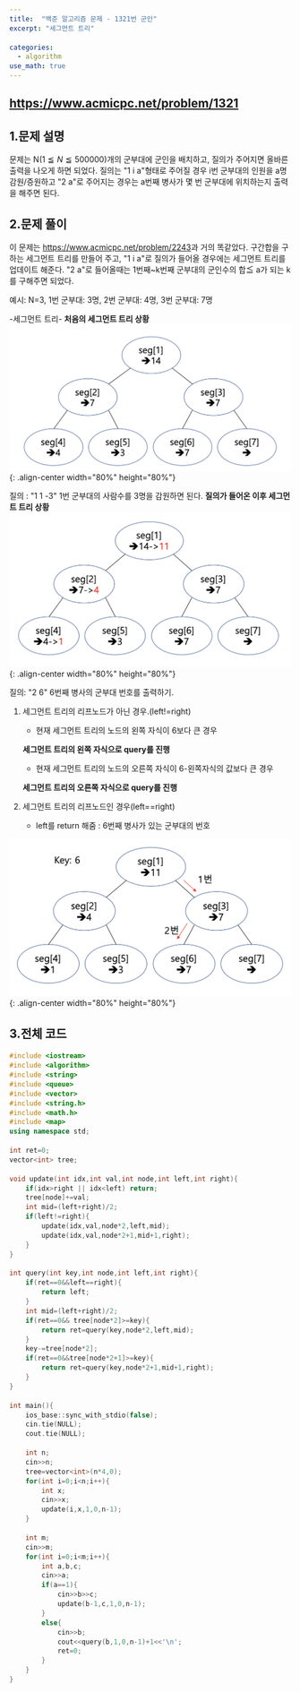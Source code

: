 ```yaml
---
title:  "백준 알고리즘 문제 - 1321번 군인"
excerpt: "세그먼트 트리"

categories:
  - algorithm
use_math: true
---
```


<https://www.acmicpc.net/problem/1321>
---

1.문제 설명
---
 문제는 N($1≦N≦500000$)개의 군부대에 군인을 배치하고, 질의가 주어지면 올바른 출력을 나오게 하면 되었다.
 질의는 "1 i a"형태로 주어질 경우 i번 군부대의 인원을 a명 감원/증원하고 "2 a"로 주어지는 경우는 a번째 병사가 
 몇 번 군부대에 위치하는지 출력을 해주면 된다.


2.문제 풀이
---
이 문제는 <https://www.acmicpc.net/problem/2243>과 거의 똑같았다. 구간합을 구하는 세그먼트 트리를 만들어 주고,
"1 i a"로 질의가 들어올 경우에는 세그먼트 트리를 업데이트 해준다. "2 a"로 들어올때는 1번째~k번째 군부대의 군인수의 합≦ a가 되는
k를 구해주면 되었다. 

예시: N=3, 1번 군부대: 3명, 2번 군부대: 4명, 3번 군부대: 7명

-세그먼트 트리-
**처음의 세그먼트 트리 상황**
![title](/assets/images/1321_1.png){: .align-center width="80%" height="80%"}

질의 : "1 1 -3" 1번 군부대의 사람수를 3명을 감원하면 된다.
**질의가 들어온 이후 세그먼트 트리 상황**
![title](/assets/images/1321_2.png){: .align-center width="80%" height="80%"}

질의: "2 6" 6번째 병사의 군부대 번호를 출력하기.
1. 세그먼트 트리의 리프노드가 아닌 경우.(left!=right)
   - 현재 세그먼트 트리의 노드의 왼쪽 자식이 6보다 큰 경우

    **세그먼트 트리의 왼쪽 자식으로 query를 진행**
  
   - 현재 세그먼트 트리의 노드의 오른쪽 자식이 6-왼쪽자식의 값보다 큰 경우

    **세그먼트 트리의 오른쪽 자식으로 query를 진행**

2. 세그먼트 트리의 리프노드인 경우(left==right)
   - left를 return 해줌 : 6번째 병사가 있는 군부대의 번호

![title](/assets/images/1321_3.png){: .align-center width="80%" height="80%"}

3.전체 코드
---

``` cpp
#include <iostream>
#include <algorithm>
#include <string>
#include <queue>
#include <vector>
#include <string.h>
#include <math.h>
#include <map>
using namespace std;

int ret=0;
vector<int> tree;

void update(int idx,int val,int node,int left,int right){
    if(idx>right || idx<left) return;
    tree[node]+=val;
    int mid=(left+right)/2;
    if(left!=right){
        update(idx,val,node*2,left,mid);
        update(idx,val,node*2+1,mid+1,right);
    }
}

int query(int key,int node,int left,int right){
    if(ret==0&&left==right){
        return left;
    }
    int mid=(left+right)/2;
    if(ret==0&& tree[node*2]>=key){
        return ret=query(key,node*2,left,mid);
    }
    key-=tree[node*2];
    if(ret==0&&tree[node*2+1]>=key){
        return ret=query(key,node*2+1,mid+1,right);
    }
}

int main(){
    ios_base::sync_with_stdio(false); 
    cin.tie(NULL); 
    cout.tie(NULL);
    
    int n;
    cin>>n;
    tree=vector<int>(n*4,0);
    for(int i=0;i<n;i++){
        int x;
        cin>>x;
        update(i,x,1,0,n-1);
    }
    
    int m;
    cin>>m;
    for(int i=0;i<m;i++){
        int a,b,c;
        cin>>a;
        if(a==1){
            cin>>b>>c;
            update(b-1,c,1,0,n-1);
        }
        else{
            cin>>b;
            cout<<query(b,1,0,n-1)+1<<'\n';
            ret=0;
        }
    }
}
```


